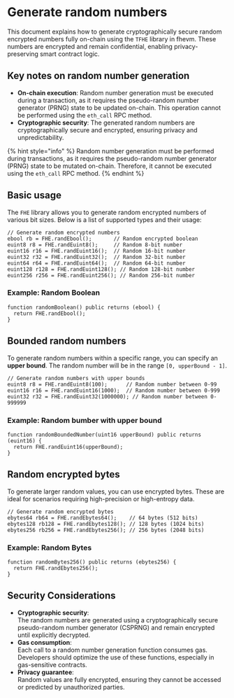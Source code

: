 # Generate random numbers

This document explains how to generate cryptographically secure random encrypted numbers fully on-chain using the `TFHE` library in fhevm. These numbers are encrypted and remain confidential, enabling privacy-preserving smart contract logic.

## **Key notes on random number generation**

- **On-chain execution**: Random number generation must be executed during a transaction, as it requires the pseudo-random number generator (PRNG) state to be updated on-chain. This operation cannot be performed using the `eth_call` RPC method.
- **Cryptographic security**: The generated random numbers are cryptographically secure and encrypted, ensuring privacy and unpredictability.

{% hint style="info" %}
Random number generation must be performed during transactions, as it requires the pseudo-random number generator (PRNG) state to be mutated on-chain. Therefore, it cannot be executed using the `eth_call` RPC method.
{% endhint %}

## **Basic usage**

The `FHE` library allows you to generate random encrypted numbers of various bit sizes. Below is a list of supported types and their usage:

```solidity
// Generate random encrypted numbers
ebool rb = FHE.randEbool();       // Random encrypted boolean
euint8 r8 = FHE.randEuint8();     // Random 8-bit number
euint16 r16 = FHE.randEuint16();  // Random 16-bit number
euint32 r32 = FHE.randEuint32();  // Random 32-bit number
euint64 r64 = FHE.randEuint64();  // Random 64-bit number
euint128 r128 = FHE.randEuint128(); // Random 128-bit number
euint256 r256 = FHE.randEuint256(); // Random 256-bit number
```

### **Example: Random Boolean**

```solidity
function randomBoolean() public returns (ebool) {
  return FHE.randEbool();
}
```

## **Bounded random numbers**

To generate random numbers within a specific range, you can specify an **upper bound**. The random number will be in the range `[0, upperBound - 1]`.

```solidity
// Generate random numbers with upper bounds
euint8 r8 = FHE.randEuint8(100);      // Random number between 0-99
euint16 r16 = FHE.randEuint16(1000);  // Random number between 0-999
euint32 r32 = FHE.randEuint32(1000000); // Random number between 0-999999
```

### **Example: Random bumber with upper bound**

```solidity
function randomBoundedNumber(uint16 upperBound) public returns (euint16) {
  return FHE.randEuint16(upperBound);
}
```

## **Random encrypted bytes**

To generate larger random values, you can use encrypted bytes. These are ideal for scenarios requiring high-precision or high-entropy data.

```solidity
// Generate random encrypted bytes
ebytes64 rb64 = FHE.randEbytes64();    // 64 bytes (512 bits)
ebytes128 rb128 = FHE.randEbytes128(); // 128 bytes (1024 bits)
ebytes256 rb256 = FHE.randEbytes256(); // 256 bytes (2048 bits)
```

### **Example: Random Bytes**

```solidity
function randomBytes256() public returns (ebytes256) {
  return FHE.randEbytes256();
}
```

## **Security Considerations**

- **Cryptographic security**:\
  The random numbers are generated using a cryptographically secure pseudo-random number generator (CSPRNG) and remain encrypted until explicitly decrypted.
- **Gas consumption**:\
  Each call to a random number generation function consumes gas. Developers should optimize the use of these functions, especially in gas-sensitive contracts.
- **Privacy guarantee**:\
  Random values are fully encrypted, ensuring they cannot be accessed or predicted by unauthorized parties.
